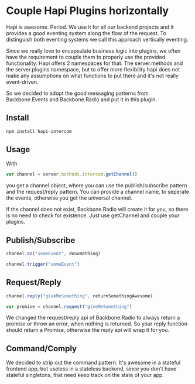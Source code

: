 # Couple Hapi Plugins horizontally

Hapi is awesome. Period. We use it for all our backend projects and it provides a good eventing system along the flow of the request. To distinguish both eventing systems we call this approach vertically eventing.

Since we really love to encapsulate business logic into plugins, we often have the requirement to couple them to properly use the provided functionality. Hapi offers 2 namespaces for that. The server.methods and the server.plugins namespace, but to offer more flexibility hapi does not make any assumptions on what functions to put there and it's not really event-driven.

So we decided to adopt the good messaging patterns from Backbone.Events and Backbone.Radio and put it in this plugin.

## Install

```javascript
npm install hapi-intercom
```

## Usage

With
```javascript
var channel = server.methods.intercom.getChannel()
```
you get a channel object, where you can use the publish/subscribe pattern and the request/reply pattern. You can provide a channel name, to seperate the events, otherwise you get the universal channel.

If the channel does not exist, Backbone.Radio will create it for you, so there is no need to check for existence. Just use getChannel and couple your plugins.

## Publish/Subscribe

```javascript
channel.on("someEvent", doSomething)

channel.trigger("someEvent")
```

## Request/Reply

```javascript
channel.reply("giveMeSomething", returnSomethingAwesome)

var promise = channel.request("giveMeSomething")
```
We changed the request/reply api of Backbone.Radio to always return a promise or throw an error, when nothing is returned. So your reply function should return a Promise, otherwise the reply api will wrap it for you.

## Command/Comply

We decided to strip out the command pattern. It's awesome in a stateful frontend app, but useless in a stateless backend, since you don't have stateful singletons, that need keep track on the state of your app.


